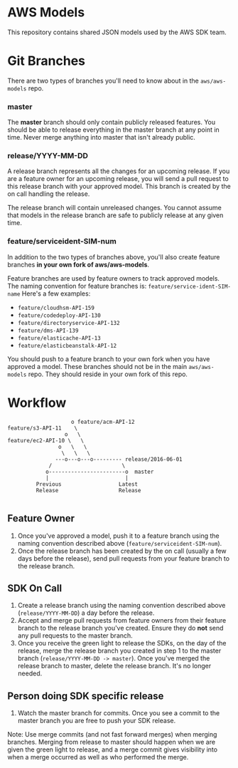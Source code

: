 # AWS Models

This repository contains shared JSON models used by the AWS SDK team.

# Git Branches

There are two types of branches you'll need to know about in the
``aws/aws-models`` repo.

### master

The **master** branch should only contain publicly released features.
You should be able to release everything in the master branch at any
point in time.  Never merge anything into master that isn't already
public.

### release/YYYY-MM-DD

A release branch represents all the changes for an upcoming
release.  If you are a feature owner for an upcoming release,
you will send a pull request to this release branch with your
approved model.  This branch is created by the on call handling
the release.

The release branch will contain unreleased changes.  You cannot assume that
models in the release branch are safe to publicly release at any given time.

### feature/serviceident-SIM-num

In addition to the two types of branches above, you'll also create feature
branches **in your own fork of aws/aws-models**.

Feature branches are used by feature owners to track approved models.
The naming convention for feature branches is: `feature/service-ident-SIM-name`
Here's a few examples:

* `feature/cloudhsm-API-159`
* `feature/codedeploy-API-130`
* `feature/directoryservice-API-132`
* `feature/dms-API-139`
* `feature/elasticache-API-13`
* `feature/elasticbeanstalk-API-12`

You should push to a feature branch to your own fork when you have approved a
model.  These branches should not be in the main `aws/aws-models` repo.
They should reside in your own fork of this repo.

# Workflow

```
                    o feature/acm-API-12
feature/s3-API-11    \
                  o   \
feature/ec2-API-10 \   \
                o   \   \
                 \   \   \
               ---o---o---o--------- release/2016-06-01
             /                      \
            o------------------------o  master
            |                        |
         Previous                  Latest
         Release                   Release


```

## Feature Owner

1. Once you've approved a model, push it to a feature branch using the naming
   convention described above (`feature/serviceident-SIM-num`).
2. Once the release branch has been created by the on call (usually
   a few days before the release), send pull requests from your feature
   branch to the release branch.


## SDK On Call

1. Create a release branch using the naming convention described above
   (`release/YYYY-MM-DD`) a day before the release.
2. Accept and merge pull requests from feature owners from their feature
   branch to the release branch you've created.  Ensure they do **not**
   send any pull requests to the master branch.
3. Once you receive the green light to release the SDKs, on the day of the
   release, merge the release branch you created in step 1 to the master branch
   (`release/YYYY-MM-DD -> master`).  Once you've merged the release branch
   to master, delete the release branch.  It's no longer needed.


## Person doing SDK specific release

1. Watch the master branch for commits.  Once you see a commit to the master
   branch you are free to push your SDK release.


Note: Use merge commits (and not fast forward merges) when merging branches.
Merging from release to master should happen when we are given the green light
to release, and a merge commit gives visibility into when a merge occurred as
well as who performed the merge.
